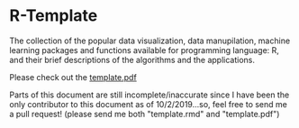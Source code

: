 # R-Template

The collection of the popular data visualization, data manupilation, machine learning packages and functions available for programming language: R, and their brief descriptions of the algorithms and the applications.

Please check out the [template.pdf](https://github.com/Gostatistics/R-Template/blob/master/template.pdf)

Parts of this document are still incomplete/inaccurate since I have been the only contributor to this document as of 10/2/2019...so, feel free to send me a pull request! (please send me both "template.rmd" and "template.pdf")

